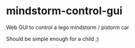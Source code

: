 # mindstorm-control-gui
Web GUI to control a lego mindstorm / pistorm car

Should be simple enough for a child ;)
